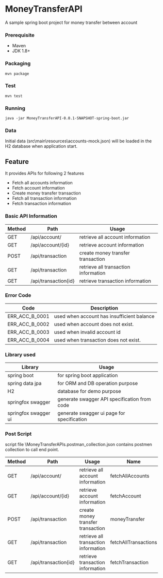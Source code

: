 # MoneyTransferAPI
A sample spring boot project for money transfer between account

### Prerequisite
- Maven
- JDK 1.8+

### Packaging
```
mvn package
```
### Test
```
mvn test
```
### Running
```
java -jar MoneyTransferAPI-0.0.1-SNAPSHOT-spring-boot.jar
```
### Data
Initial data (src\main\resources\accounts-mock.json) will be loaded in the H2 database when application start.

## Feature
It provides APIs for following 2 features
- Fetch all accounts information
- Fetch account information
- Create money transfer transaction
- Fetch all transaction information
- Fetch transaction information

### Basic API Information
| Method | Path | Usage |
| --- | --- | --- |
| GET | /api/account/ | retrieve all account information |
| GET | /api/account/{id} | retrieve account information |
| POST | /api/transaction | create money transfer transaction |
| GET | /api/transaction | retrieve all transaction information |
| GET | /api/transaction{id} | retrieve transaction information |

### Error Code
| Code | Description |
| --- | --- |
| ERR_ACC_B_0001 | used when account has insufficient balance |
| ERR_ACC_B_0002 | used when account does not exist. |
| ERR_ACC_B_0003 | used when invalid account id |
| ERR_ACC_B_0004 | used when transaction does not exist. |

### Library used
| Library | Usage |
| --- | --- |
| spring boot | for spring boot application |
| spring data jpa | for ORM and DB operation purpose |
| H2 | database for demo purpose |
| springfox swagger | generate swagger API specification from code |
| springfox swagger ui | generate swagger ui page for specification |

### Post Script
script file \MoneyTransferAPIs.postman_collection.json contains postmen collection to call end point.

| Method | Path | Usage | Name |
| --- | --- | --- | --- |
| GET | /api/account/ | retrieve all account information | fetchAllAccounts | 
| GET | /api/account/{id} | retrieve account information | fetchAccount | 
| POST | /api/transaction | create money transfer transaction | moneyTransfer | 
| GET | /api/transaction | retrieve all transaction information | fetchAllTransactions | 
| GET | /api/transaction{id} | retrieve transaction information | fetchTransaction | 

